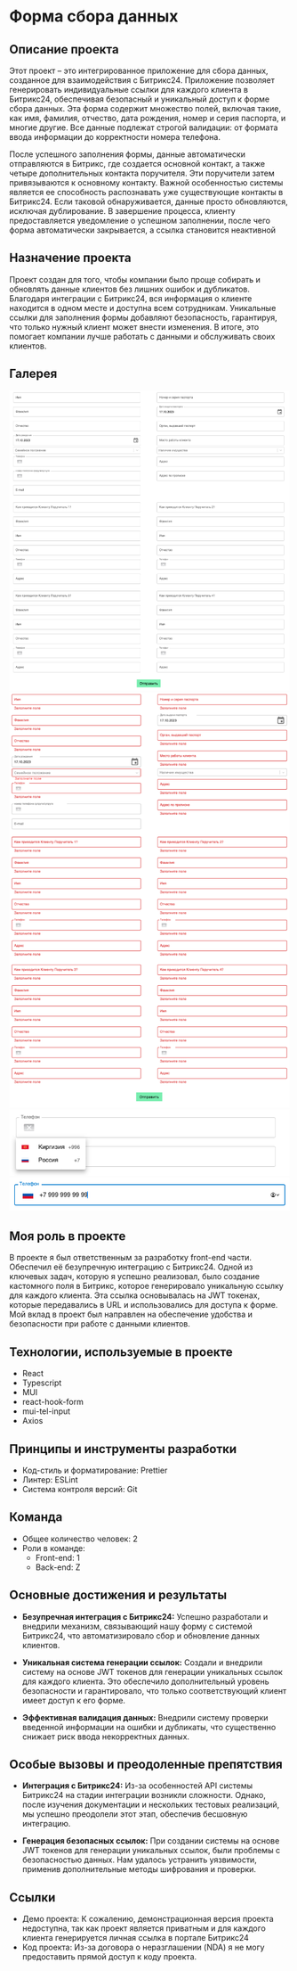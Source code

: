 # Форма сбора данных

## Описание проекта
Этот проект – это интегрированное приложение для сбора данных, созданное для взаимодействия с Битрикс24. Приложение позволяет генерировать индивидуальные ссылки для каждого клиента в Битрикс24, обеспечивая безопасный и уникальный доступ к форме сбора данных. Эта форма содержит множество полей, включая такие, как имя, фамилия, отчество, дата рождения, номер и серия паспорта, и многие другие. Все данные подлежат строгой валидации: от формата ввода информации до корректности номера телефона.

После успешного заполнения формы, данные автоматически отправляются в Битрикс, где создается основной контакт, а также четыре дополнительных контакта поручителя. Эти поручители затем привязываются к основному контакту. Важной особенностью системы является ее способность распознавать уже существующие контакты в Битрикс24. Если таковой обнаруживается, данные просто обновляются, исключая дублирование. В завершение процесса, клиенту предоставляется уведомление о успешном заполнении, после чего форма автоматически закрывается, а ссылка становится неактивной

## Назначение проекта
Проект создан для того, чтобы компании было проще собирать и обновлять данные клиентов без лишних ошибок и дубликатов. Благодаря интеграции с Битрикс24, вся информация о клиенте находится в одном месте и доступна всем сотрудникам. Уникальные ссылки для заполнения формы добавляют безопасность, гарантируя, что только нужный клиент может внести изменения. В итоге, это помогает компании лучше работать с данными и обслуживать своих клиентов.

## Галерея

![Изображение 1](https://github.com/BrepeX/bolsun-form/blob/main/screen%201.png)
![Изображение 2](https://github.com/BrepeX/bolsun-form/blob/main/screen%202.png)
![Изображение 3](https://github.com/BrepeX/bolsun-form/blob/main/screen%203.png)
![Изображение 4](https://github.com/BrepeX/bolsun-form/blob/main/screen%204.png)

## Моя роль в проекте
В проекте я был ответственным за разработку front-end части. Обеспечил её безупречную интеграцию с Битрикс24. Одной из ключевых задач, которую я успешно реализовал, было создание кастомного поля в Битрикс, которое генерировало уникальную ссылку для каждого клиента. Эта ссылка основывалась на JWT токенах, которые передавались в URL и использовались для доступа к форме. Мой вклад в проект был направлен на обеспечение удобства и безопасности при работе с данными клиентов.

## Технологии, используемые в проекте
- React
- Typescript
- MUI
- react-hook-form
- mui-tel-input
- Axios

## Принципы и инструменты разработки
- Код-стиль и форматирование: Prettier
- Линтер: ESLint
- Система контроля версий: Git 

## Команда
- Общее количество человек: 2
- Роли в команде:
  - Front-end: 1
  - Back-end: Z

## Основные достижения и результаты
- **Безупречная интеграция с Битрикс24:** Успешно разработали и внедрили механизм, связывающий нашу форму с системой Битрикс24, что автоматизировало сбор и обновление данных клиентов.

- **Уникальная система генерации ссылок:** Создали и внедрили систему на основе JWT токенов для генерации уникальных ссылок для каждого клиента. Это обеспечило дополнительный уровень безопасности и гарантировало, что только соответствующий клиент имеет доступ к его форме.
  
- **Эффективная валидация данных:** Внедрили систему проверки введенной информации на ошибки и дубликаты, что существенно снижает риск ввода некорректных данных.

## Особые вызовы и преодоленные препятствия
- **Интеграция с Битрикс24:** Из-за особенностей API системы Битрикс24 на стадии интеграции возникли сложности. Однако, после изучения документации и нескольких тестовых реализаций, мы успешно преодолели этот этап, обеспечив бесшовную интеграцию.
  
- **Генерация безопасных ссылок:** При создании системы на основе JWT токенов для генерации уникальных ссылок, были проблемы с безопасностью данных. Нам удалось устранить уязвимости, применив дополнительные методы шифрования и проверки.

## Ссылки
- Демо проекта: К сожалению, демонстрационная версия проекта недоступна, так как проект является приватным и для каждого клиента генерируется личная ссылка в портале Битрикс24
- Код проекта: Из-за договора о неразглашении (NDA) я не могу предоставить прямой доступ к коду проекта.

